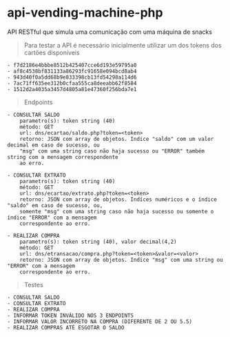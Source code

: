 # api-vending-machine-php
API RESTful que simula uma comunicação com uma máquina de snacks

>Para testar a API é necessário inicialmente utilizar um dos tokens dos cartões disponíveis
    
    - f7d2186e4bbbe8512b425407cce6d193e59795a0
    - af8c4538bf831133a86293fc91658e094bcd8ab4
    - 943d40f0a5dd68b9e833398cb13fd54298a114d6
    - 7ac71ff635ee312b0cfaa555ca8deeabb62f8584
    - 1512d2a4035a3457d4805a81e47360f256bda7e1

>Endpoints

    - CONSULTAR SALDO
        parametro(s): token string (40)
        método: GET
        url: dns/ecartao/saldo.php?token=<token>
        retorno: JSON com array de objetos. Indice "saldo" com um valor decimal em caso de sucesso, ou 
        "msg" com uma string caso não haja sucesso ou "ERROR" também string com a mensagem correspondente 
        ao erro.

    - CONSULTAR EXTRATO
        parametro(s): token string (40)
        método: GET
        url: dns/ecartao/extrato.php?token=<token>
        retorno: JSON com array de objetos. Indíces numéricos e o índice "saldo" em caso de sucesso, ou, 
        somente "msg" com uma string caso não haja sucesso ou somente o índice "ERROR" com a mensagem 
        correspondente ao erro.

    - REALIZAR COMPRA
        parametro(s): token string (40), valor decimal(4,2)
        método: GET
        url: dns/etransacao/compra.php?token=<token>&valor=<valor>
        retorno: JSON com array de objetos. Indice "msg" com uma string ou "ERROR" com a mensagem 
        correspondente ao erro.

>Testes

    - CONSULTAR SALDO
    - CONSULTAR EXTRATO
    - REALIZAR COMPRA
    - INFORMAR TOKEN INVÁLIDO NOS 3 ENDPOINTS
    - INFORMAR VALOR INCORRETO NA COMPRA (DIFERENTE DE 2 OU 5.5)
    - REALIZAR COMPRAS ATÉ ESGOTAR O SALDO